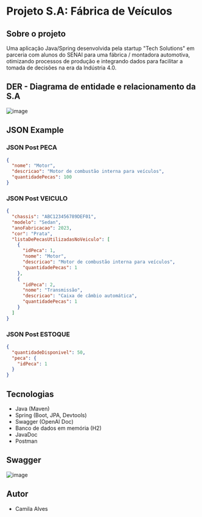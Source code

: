 # Projeto S.A: Fábrica de Veículos

## Sobre o projeto
Uma aplicação Java/Spring desenvolvida pela startup "Tech Solutions" em parceria com alunos do SENAI para uma fábrica / montadora automotiva, otimizando processos de produção e integrando dados para facilitar a tomada de decisões na era da Indústria 4.0.

## DER - Diagrama de entidade e relacionamento da S.A 
![image](https://github.com/alvescamila87/projeto-sa-fabrica-veiculo/assets/116912821/d8ac0ec4-98af-4382-9d7c-b46a86484fee)

## JSON Example
### JSON Post PECA
```json
{
  "nome": "Motor",
  "descricao": "Motor de combustão interna para veículos",
  "quantidadePecas": 100
}
```
### JSON Post VEICULO
```json
{
  "chassis": "ABC123456789DEF01",
  "modelo": "Sedan",
  "anoFabricacao": 2023,
  "cor": "Prata",
  "listaDePecasUtilizadasNoVeiculo": [
    {
      "idPeca": 1,
      "nome": "Motor",
      "descricao": "Motor de combustão interna para veículos",
      "quantidadePecas": 1
    },
    {
      "idPeca": 2,
      "nome": "Transmissão",
      "descricao": "Caixa de câmbio automática",
      "quantidadePecas": 1
    }
  ]
}
```

### JSON Post ESTOQUE
```json
{
  "quantidadeDisponivel": 50,
  "peca": {
    "idPeca": 1
  }
}
```

## Tecnologias
* Java (Maven)
* Spring (Boot, JPA, Devtools)
* Swagger (OpenAI Doc)
* Banco de dados em memória (H2)
* JavaDoc
* Postman

## Swagger
![image](https://github.com/alvescamila87/projeto-sa-fabrica-veiculo/assets/116912821/b12a3227-ff7c-4308-885f-ee150def9cf1)


## Autor
* Camila Alves
